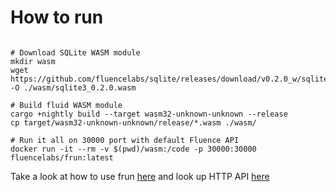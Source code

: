 # How to run
```shell

# Download SQLite WASM module
mkdir wasm
wget https://github.com/fluencelabs/sqlite/releases/download/v0.2.0_w/sqlite3_0.2.0.wasm -O ./wasm/sqlite3_0.2.0.wasm

# Build fluid WASM module
cargo +nightly build --target wasm32-unknown-unknown --release
cp target/wasm32-unknown-unknown/release/*.wasm ./wasm/

# Run it all on 30000 port with default Fluence API
docker run -it --rm -v $(pwd)/wasm:/code -p 30000:30000 fluencelabs/frun:latest
```

Take a look at how to use frun [here](https://fluence.dev/docs/debugging) and look up HTTP API [here](https://fluence.dev/reference)
